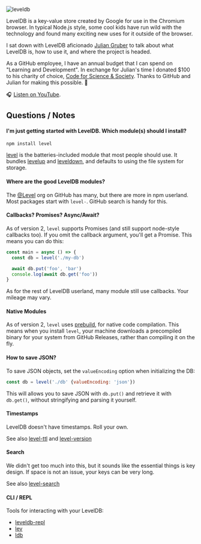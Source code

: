 ![leveldb](https://user-images.githubusercontent.com/2289/35121759-6490fb0a-fc51-11e7-9dfd-dde9e2d09765.png)

LevelDB is a key-value store created by Google for use in the Chromium browser.
In typical Node.js style, some cool kids have run wild with the technology and
found many exciting new uses for it outside of the browser.

I sat down with LevelDB aficionado [Julian Gruber](http://juliangruber.com/)
to talk about what LevelDB is, how to use it, and where the project is headed.

As a GitHub employee, I have an annual budget that I can spend on 
"Learning and Development". In exchange for Julian's time I donated $100 to 
his charity of choice, 
[Code for Science & Society](https://donate.datproject.org/). 
Thanks to GitHub and Julian for making this possible. 🙏

🎧 [Listen on YouTube](https://youtu.be/MweS0S749ok).

## Questions / Notes

#### I'm just getting started with LevelDB. Which module(s) should I install?

```sh
npm install level
```

[level](https://ghub.io) is the batteries-included module that most people should use. It bundles
[levelup](https://ghub.io/levelup) and
[leveldown](https://ghub.io/leveldown), 
and defaults to using the file system for storage.

#### Where are the good LevelDB modules?

The [@Level](https://github.com) org on GitHub has many, but there are more in 
npm userland. Most packages start with `level-`. GitHub search is handy for 
this.

#### Callbacks? Promises? Async/Await?

As of version 2, `level` supports Promises (and still support node-style 
callbacks too). If you omit the callback argument, you'll get a Promise. 
This means you can do this:

```js
const main = async () => {
  const db = level('./my-db')

  await db.put('foo', 'bar')
  console.log(await db.get('foo'))
}
```

As for the rest of LevelDB userland, many module still use callbacks. Your 
mileage may vary.

#### Native Modules

As of version 2, `level` uses [prebuild](https://github.com/prebuild/prebuild),
for native code compilation. This means when you install `level`, your machine
downloads a precompiled binary for your system from GitHub Releases, rather
than compiling it on the fly.

#### How to save JSON?

To save JSON objects, set the `valueEncoding` option when initializing the
DB:

```js
const db = level('./db' {valueEncoding: 'json'})
```

This will allows you to save JSON with `db.put()` and retrieve it with 
`db.get()`, without stringifying and parsing it yourself.

#### Timestamps

LevelDB doesn't have timestamps. Roll your own.

See also 
[level-ttl](https://ghub.io/level-ttl) and 
[level-version](https://ghub.io/level-version)

#### Search

We didn't get too much into this, but it sounds like the essential things
is key design. If space is not an issue, your keys can be very long.

See also [level-search](https://ghub.io/level-search)

#### CLI / REPL

Tools for interacting with your LevelDB:

- [leveldb-repl](https://ghub.io/leveldb-repl)
- [lev](https://ghub.io/lev)
- [ldb](https://github.com/0x00A/ldb)
